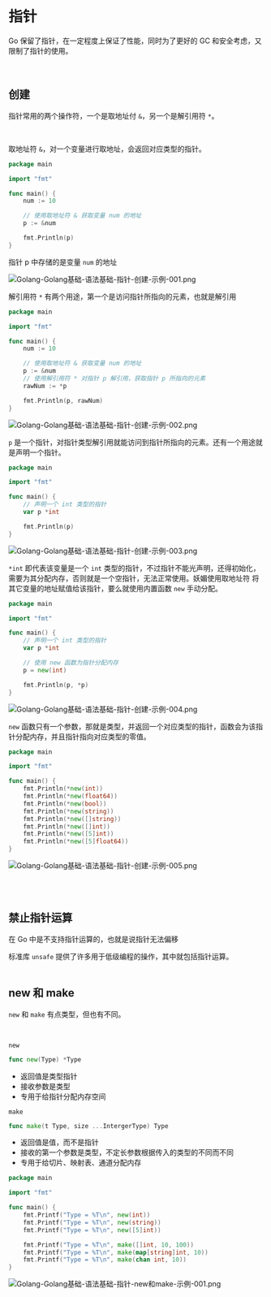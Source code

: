 # 指针

Go 保留了指针，在一定程度上保证了性能，同时为了更好的 GC 和安全考虑，又限制了指针的使用。


<br/>

## 创建
指针常用的两个操作符，一个是取地址付 `&`，另一个是解引用符 `*`。

<br/>

取地址符 `&`，对一个变量进行取地址，会返回对应类型的指针。

```Go
package main

import "fmt"

func main() {
    num := 10

    // 使用取地址符 & 获取变量 num 的地址
    p := &num

    fmt.Println(p)
}
```

指针 p 中存储的是变量 `num` 的地址

![Golang-Golang基础-语法基础-指针-创建-示例-001.png](Golang-Golang基础-语法基础-指针-创建-示例-001.png)

解引用符 `*` 有两个用途，第一个是访问指针所指向的元素，也就是解引用

```Go
package main

import "fmt"

func main() {
    num := 10

    // 使用取地址符 & 获取变量 num 的地址
    p := &num
    // 使用解引用符 * 对指针 p 解引用，获取指针 p 所指向的元素
    rawNum := *p

    fmt.Println(p, rawNum)
}
```

![Golang-Golang基础-语法基础-指针-创建-示例-002.png](Golang-Golang基础-语法基础-指针-创建-示例-002.png)

`p` 是一个指针，对指针类型解引用就能访问到指针所指向的元素。还有一个用途就是声明一个指针。

```Go
package main

import "fmt"

func main() {
    // 声明一个 int 类型的指针
    var p *int

    fmt.Println(p)
}
```

![Golang-Golang基础-语法基础-指针-创建-示例-003.png](Golang-Golang基础-语法基础-指针-创建-示例-003.png)

`*int` 即代表该变量是一个 `int` 类型的指针，不过指针不能光声明，还得初始化，需要为其分配内存，否则就是一个空指针，无法正常使用。妖媚使用取地址符
将其它变量的地址赋值给该指针，要么就使用内置函数 `new` 手动分配。

```Go
package main

import "fmt"

func main() {
    // 声明一个 int 类型的指针
    var p *int

    // 使用 new 函数为指针分配内存
    p = new(int)

    fmt.Println(p, *p)
}
```

![Golang-Golang基础-语法基础-指针-创建-示例-004.png](Golang-Golang基础-语法基础-指针-创建-示例-004.png)

`new` 函数只有一个参数，那就是类型，并返回一个对应类型的指针，函数会为该指针分配内存，并且指针指向对应类型的零值。

```Go
package main

import "fmt"

func main() {
    fmt.Println(*new(int))
    fmt.Println(*new(float64))
    fmt.Println(*new(bool))
    fmt.Println(*new(string))
    fmt.Println(*new([]string))
    fmt.Println(*new([]int))
    fmt.Println(*new([5]int))
    fmt.Println(*new([5]float64))
}
```

![Golang-Golang基础-语法基础-指针-创建-示例-005.png](Golang-Golang基础-语法基础-指针-创建-示例-005.png)


<br/>
<br/>

## 禁止指针运算

在 Go 中是不支持指针运算的，也就是说指针无法偏移

<note>
标准库 <code>unsafe</code> 提供了许多用于低级编程的操作，其中就包括指针运算。
</note>


<br/>
<br/>

## new 和 make

`new` 和 `make` 有点类型，但也有不同。

<br/>

`new`
```Go
func new(Type) *Type
```
* 返回值是类型指针
* 接收参数是类型
* 专用于给指针分配内存空间

`make`
```Go
func make(t Type, size ...IntergerType) Type
```
* 返回值是值，而不是指针
* 接收的第一个参数是类型，不定长参数根据传入的类型的不同而不同
* 专用于给切片、映射表、通道分配内存

```Go
package main

import "fmt"

func main() {
    fmt.Printf("Type = %T\n", new(int))
    fmt.Printf("Type = %T\n", new(string))
    fmt.Printf("Type = %T\n", new([5]int))

    fmt.Printf("Type = %T\n", make([]int, 10, 100))
    fmt.Printf("Type = %T\n", make(map[string]int, 10))
    fmt.Printf("Type = %T\n", make(chan int, 10))
}
```

![Golang-Golang基础-语法基础-指针-new和make-示例-001.png](Golang-Golang基础-语法基础-指针-new和make-示例-001.png)

